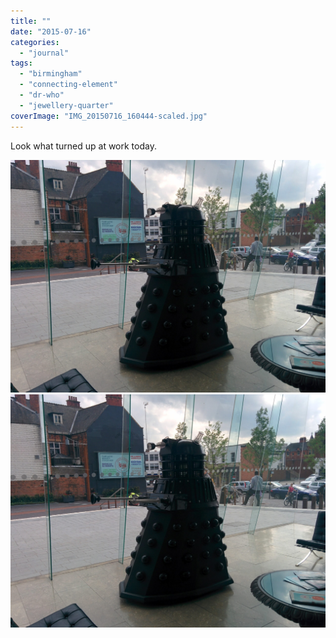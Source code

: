 ```yaml
---
title: ""
date: "2015-07-16"
categories: 
  - "journal"
tags: 
  - "birmingham"
  - "connecting-element"
  - "dr-who"
  - "jewellery-quarter"
coverImage: "IMG_20150716_160444-scaled.jpg"
---
```


Look what turned up at work today.

[![](images/IMG_20150716_160444-scaled.jpg)](images/IMG_20150716_160444-scaled.jpg)
[![](images/IMG_20150716_160444-scaled.jpg)](images/IMG_20150716_160444-scaled.jpg)
